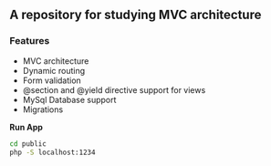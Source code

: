 ## A repository for studying MVC architecture

### Features
- MVC architecture
- Dynamic routing
- Form validation
- @section and @yield directive support for views
- MySql Database support 
- Migrations

**Run App**

```bash
cd public
php -S localhost:1234
```